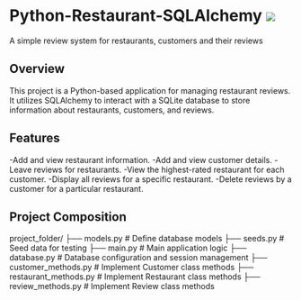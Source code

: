 # Python-Restaurant-SQLAlchemy ![](https://img.shields.io/badge/Python-FFD43B?style=for-the-badge&logo=python&logoColor=blue)
A simple review system for restaurants, customers and their reviews

## Overview
This project is a Python-based application for managing restaurant reviews. It utilizes SQLAlchemy to interact with a SQLite database to store information about restaurants, customers, and reviews.

## Features
-Add and view restaurant information.
-Add and view customer details.
-Leave reviews for restaurants.
-View the highest-rated restaurant for each customer.
-Display all reviews for a specific restaurant.
-Delete reviews by a customer for a particular restaurant.

## Project Composition

project_folder/
    ├── models.py          # Define database models
    ├── seeds.py           # Seed data for testing
    ├── main.py             # Main application logic
    ├── database.py        # Database configuration and session management
    ├── customer_methods.py  # Implement Customer class methods
    ├── restaurant_methods.py  # Implement Restaurant class methods
    ├── review_methods.py  # Implement Review class methods
